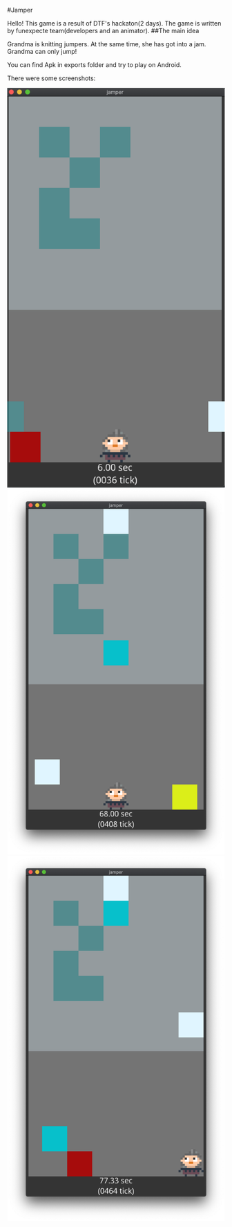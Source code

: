 #Jamper


Hello! This game is a result of DTF's hackaton(2 days). The game is written by funexpecte team(developers and an animator). 
##The main idea

Grandma is knitting jumpers. At the same time, she has got into a jam. Grandma can only jump!

You can find Apk in  exports folder and try to play on Android.

There were some screenshots:

![Screenshot 1](https://raw.githubusercontent.com/nevanna/jamper/master/screenshots/Screenshot%202020-05-16%20at%2013.53.12.png)
![Screenshot 2](https://raw.githubusercontent.com/nevanna/jamper/master/screenshots/Screenshot%202020-05-16%20at%2013.54.14.png)
![Screenshot 3](https://raw.githubusercontent.com/nevanna/jamper/master/screenshots/Screenshot%202020-05-16%20at%2013.54.23.png)

